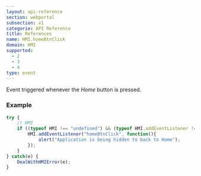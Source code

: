 ```yaml
---
layout: api-reference
section: webportal
subsection: v1
categorie: API Reference
title: References
name: HMI.homeBtnClick
domain: HMI
supported:
  - 2
  - 3
  - 4
type: event
---
```

Event triggered whenever the *Home* button is pressed.

### Example

```javascript
try {
	// HMI
	if ((typeof HMI !== "undefined") && (typeof HMI.addEventListener !== "undefined")) {
		HMI.addEventListener("homeBtnClick", function(){
			alert("Application is being hidden to back to Home");
		});
	}
} catch(e) {
	DealWithHMIError(e);
}
```